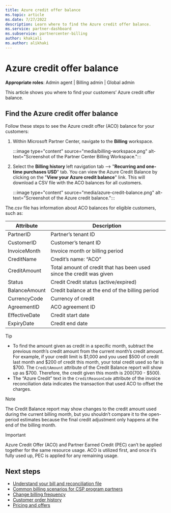 ```yaml
---
title: Azure credit offer balance
ms.topic: article
ms.date: 7/27/2022
description: Learn where to find the Azure credit offer balance.
ms.service: partner-dashboard
ms.subservice: partnercenter-billing
author: khakiali
ms.author: alikhaki
---
```


# Azure credit offer balance

**Appropriate roles**: Admin agent | Billing admin | Global admin

This article shows you where to find your customers’ Azure credit offer balance.

## Find the Azure credit offer balance

Follow these steps to see the Azure credit offer (ACO) balance for your customers:

1. Within Microsoft Partner Center, navigate to the **Billing** workspace.

   :::image type="content" source="media/billing-workspace.png" alt-text="Screenshot of the Partner Center Billing Workspace.":::

2. Select the **Billing history** left navigation tab --> "**Recurring and one-time purchases USD**" tab. You can view the Azure Credit Balance by clicking on the "**View your Azure credit balance**" link. This will download a CSV file with the ACO balances for all customers.

   :::image type="content" source="media/azure-credit-balance.png" alt-text="Screenshot of the Azure credit balance.":::

The.csv file has information about ACO balances for eligible customers, such as:

|Attribute| Description|
|----------|-------------|
|PartnerID|Partner’s tenant ID
|CustomerID|Customer’s tenant ID
|InvoiceMonth|Invoice month or billing period
|CreditName| Credit’s name: “ACO”
|CreditAmount|Total amount of credit that has been used since the credit was given
|Status|Credit Credit status (active/expired)
|BalanceAmount|Credit balance at the end of the billing period
|CurrencyCode|Currency of credit
|AgreementID|ACO agreement ID
|EffectiveDate|Credit start date
|ExpiryDate| Credit end date

> [!TIP]
>
> - To find the amount given as credit in a specific month, subtract the previous month’s credit amount from the current month’s credit amount. For example, if your credit limit is $1,000 and you used $500 of credit last month and $200 of credit this month, your total credit used so far is $700. The `CreditAmount` attribute of the Credit Balance report will show up as $700. Therefore, the credit given this month is $200 ($700 - $500).
> - The “Azure Credit” text in the `CreditReasonCode` attribute of the invoice reconciliation data indicates the transaction that used ACO to offset the charges.
> 

> [!NOTE]
> The Credit Balance report may show changes to the credit amount used during the current billing month, but you shouldn’t compare it to the open-period estimates because the final credit adjustment only happens at the end of the billing month.
>
>  

> [!IMPORTANT]
> Azure Credit Offer (ACO) and Partner Earned Credit (PEC) can’t be applied together for the same resource usage. ACO is utilized first, and once it’s fully used up, PEC is applied for any remaining usage.
>
> 
## Next steps

- [Understand your bill and reconciliation file](read-your-bill.md)
- [Common billing scenarios for CSP program partners](common-billing-scenarios.md)
- [Change billing frequency](common-billing-scenarios.md)
- [Customer order history](csp-offers.md)
- [Pricing and offers](pricing-and-offers.md)
